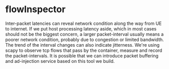 # flowInspector
Inter-packet latencies can reveal network condition along the way from UE to internet. If we put host processing latency aside, which in most cases should not be the biggest concern, a larger packet-interval usually means a poorer network condition, probably due to congestion or limited bandwidth. The trend of the interval changes can also indicate jitterness.
We're using scapy to observe tcp flows that pass by the container, measure and record the packet-intervals. It is possible that we can introduce packet buffering and ad-injection service based on this tool we build.

